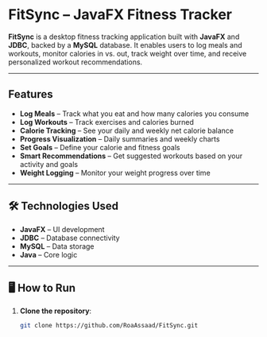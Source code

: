 # FitSync – JavaFX Fitness Tracker

**FitSync** is a desktop fitness tracking application built with **JavaFX** and **JDBC**, backed by a **MySQL** database. It enables users to log meals and workouts, monitor calories in vs. out, track weight over time, and receive personalized workout recommendations.

---

##  Features

-  **Log Meals** – Track what you eat and how many calories you consume
-  **Log Workouts** – Track exercises and calories burned
-  **Calorie Tracking** – See your daily and weekly net calorie balance
- **Progress Visualization** – Daily summaries and weekly charts
- **Set Goals** – Define your calorie and fitness goals
- **Smart Recommendations** – Get suggested workouts based on your activity and goals
-  **Weight Logging** – Monitor your weight progress over time

---

## 🛠️ Technologies Used

- **JavaFX** – UI development
- **JDBC** – Database connectivity
- **MySQL** – Data storage
- **Java** – Core logic

---

## 🖥️ How to Run

1. **Clone the repository**:
   ```bash
   git clone https://github.com/RoaAssaad/FitSync.git
